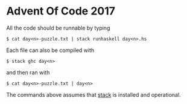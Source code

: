 # Advent Of Code 2017

All the code should be runnable by typing

    $ cat day<n>-puzzle.txt | stack runhaskell day<n>.hs

Each file can also be compiled with

    $ stack ghc day<n>

and then ran with

    $ cat day<n>-puzzle.txt | day<n>


The commands above assumes that [stack](http://www.haskellstack.org)
is installed and operational.
